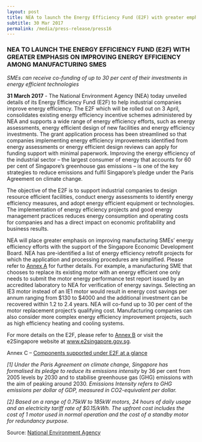 ```yaml
---
layout: post
title: NEA to launch the Energy Efficiency Fund (E2F) with greater emphasis on improving Energy Efficiency among manufacturing SMEs
subtitle: 30 Mar 2017
permalink: /media/press-release/press16
---
```


### NEA TO LAUNCH THE ENERGY EFFICIENCY FUND (E2F) WITH GREATER EMPHASIS ON IMPROVING ENERGY EFFICIENCY AMONG MANUFACTURING SMES

*SMEs can receive co-funding of up to 30 per cent of their investments in energy efficient technologies*

**31 March 2017** - The National Environment Agency (NEA) today unveiled details of its Energy Efficiency Fund (E2F) to help industrial companies improve energy efficiency. The E2F which will be rolled out on 3 April, consolidates existing energy efficiency incentive schemes administered by NEA and supports a wide range of energy efficiency efforts, such as energy assessments, energy efficient design of new facilities and energy efficiency investments. The grant application process has been streamlined so that companies implementing energy efficiency improvements identified from energy assessments or energy efficient design reviews can apply for funding support with minimal paperwork. Improving the energy efficiency of the industrial sector – the largest consumer of energy that accounts for 60 per cent of Singapore’s greenhouse gas emissions – is one of the key strategies to reduce emissions and fulfil Singapore’s pledge under the Paris Agreement on climate change.

The objective of the E2F is to support industrial companies to design resource efficient facilities, conduct energy assessments to identify energy efficiency measures, and adopt energy efficient equipment or technologies. The implementation of energy efficiency projects and good energy management practices reduces energy consumption and operating costs for companies and has a direct impact on economic profitability and business results.

NEA will place greater emphasis on improving manufacturing SMEs’ energy efficiency efforts with the support of the Singapore Economic Development Board. NEA has pre-identified a list of energy efficiency retrofit projects for which the application and processing procedures are simplified. Please refer to [<a href="https://www.nccs.gov.sg/docs/default-source/news-documents/annex-a_nea_pr_310317.png" target="_blank">Annex A</a>](https://www.nccs.gov.sg/docs/default-source/news-documents/annex-a_nea_pr_310317.png) for further details. For example, a manufacturing SME that chooses to replace its existing motor with an energy efficient one only needs to submit the motor energy performance test report issued by an accredited laboratory to NEA for verification of energy savings. Selecting an IE3 motor instead of an IE1 motor would result in energy cost savings per annum ranging from $130 to $4000 and the additional investment can be recovered within 1.2 to 2.4 years. NEA will co-fund up to 30 per cent of the motor replacement project’s qualifying cost. Manufacturing companies can also consider more complex energy efficiency improvement projects, such as high efficiency heating and cooling systems.

For more details on the E2F, please refer to [<a href="https://www.nccs.gov.sg/docs/default-source/news-documents/annex-b_nea_pr_310317.pdf" target="_blank">Annex B</a>](https://www.nccs.gov.sg/docs/default-source/news-documents/annex-b_nea_pr_310317.pdf) or visit the e2Singapore website at [<a href="https://www.e2singapore.gov.sg/" target="_blank">www.e2singapore.gov.sg</a>](https://www.e2singapore.gov.sg/).

Annex C – [<a href="https://www.nccs.gov.sg/docs/default-source/news-documents/annex-c_nea_pr_310317.pdf" target="_blank">Components supported under E2F at a glance</a>](https://www.nccs.gov.sg/docs/default-source/news-documents/annex-c_nea_pr_310317.pdf)

*[1] Under the Paris Agreement on climate change, Singapore has formalised its pledge to reduce its emissions intensity* by 36 per cent from 2005 levels by 2030 and to stabilise greenhouse gas (GHG) emissions with the aim of peaking around 2030. *Emissions Intensity refers to GHG emissions per dollar of GDP, measured in CO2-equivalent per dollar.*

*[2]  Based on a range of 0.75kW to 185kW motors, 24 hours of daily usage and an electricity tariff rate of $0.15/kWh. The upfront cost includes the cost of 1 motor used in normal operation and the cost of a standby motor for redundancy purpose.*

Source: [<a href="https://www.nea.gov.sg/" target="_blank">National Environment Agency</a>](https://www.nea.gov.sg/)